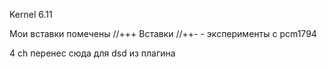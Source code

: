 Kernel 6.11

Мои вставки помечены //+++
Вставки //++-  - эксперименты с pcm1794

4 ch перенес сюда для dsd из плагина

